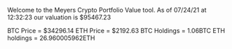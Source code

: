 Welcome to the Meyers Crypto Portfolio Value tool. 
As of 07/24/21 at 12:32:23 our valuation is $95467.23 

BTC Price = $34296.14
 ETH Price = $2192.63
BTC Holdings = 1.06BTC
 ETH holdings = 26.960005962ETH 
